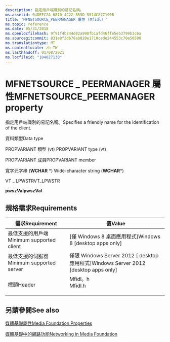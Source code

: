 ```yaml
---
description: 指定用戶端識別的易記名稱。
ms.assetid: 04DEFC2A-6870-4C22-B55D-5514C87C1908
title: 'MFNETSOURCE_PEERMANAGER 屬性 (Mfidl) '
ms.topic: reference
ms.date: 05/31/2018
ms.openlocfilehash: 9f91f4b244d82a990fb1afd46ffe5eb3799b3c6a
ms.sourcegitcommit: 831e8f3db78ab820e1710cede244553c70e50500
ms.translationtype: MT
ms.contentlocale: zh-TW
ms.lasthandoff: 01/08/2021
ms.locfileid: "104027130"
---
```

# <a name="mfnetsource_peermanager-property"></a><span data-ttu-id="9112e-103">MFNETSOURCE \_ PEERMANAGER 屬性</span><span class="sxs-lookup"><span data-stu-id="9112e-103">MFNETSOURCE\_PEERMANAGER property</span></span>

<span data-ttu-id="9112e-104">指定用戶端識別的易記名稱。</span><span class="sxs-lookup"><span data-stu-id="9112e-104">Specifies a friendly name for the identification of the client.</span></span>



<span data-ttu-id="9112e-105">資料類型</span><span class="sxs-lookup"><span data-stu-id="9112e-105">Data type</span></span>

<span data-ttu-id="9112e-106">PROPVARIANT 類型 (vt) </span><span class="sxs-lookup"><span data-stu-id="9112e-106">PROPVARIANT type (vt)</span></span>

<span data-ttu-id="9112e-107">PROPVARIANT 成員</span><span class="sxs-lookup"><span data-stu-id="9112e-107">PROPVARIANT member</span></span>

<span data-ttu-id="9112e-108">寬字元字串 (**WCHAR** \*) </span><span class="sxs-lookup"><span data-stu-id="9112e-108">Wide-character string (**WCHAR**\*)</span></span>

<span data-ttu-id="9112e-109">VT \_ LPWSTR</span><span class="sxs-lookup"><span data-stu-id="9112e-109">VT\_LPWSTR</span></span>

<span data-ttu-id="9112e-110">**pwszVal**</span><span class="sxs-lookup"><span data-stu-id="9112e-110">**pwszVal**</span></span>



## <a name="requirements"></a><span data-ttu-id="9112e-111">規格需求</span><span class="sxs-lookup"><span data-stu-id="9112e-111">Requirements</span></span>



| <span data-ttu-id="9112e-112">需求</span><span class="sxs-lookup"><span data-stu-id="9112e-112">Requirement</span></span> | <span data-ttu-id="9112e-113">值</span><span class="sxs-lookup"><span data-stu-id="9112e-113">Value</span></span> |
|-------------------------------------|------------------------------------------------------------------------------------|
| <span data-ttu-id="9112e-114">最低支援的用戶端</span><span class="sxs-lookup"><span data-stu-id="9112e-114">Minimum supported client</span></span><br/> | <span data-ttu-id="9112e-115">\[僅 Windows 8 桌面應用程式\]</span><span class="sxs-lookup"><span data-stu-id="9112e-115">Windows 8 \[desktop apps only\]</span></span><br/>                                         |
| <span data-ttu-id="9112e-116">最低支援的伺服器</span><span class="sxs-lookup"><span data-stu-id="9112e-116">Minimum supported server</span></span><br/> | <span data-ttu-id="9112e-117">僅限 Windows Server 2012 \[ desktop 應用程式\]</span><span class="sxs-lookup"><span data-stu-id="9112e-117">Windows Server 2012 \[desktop apps only\]</span></span><br/>                               |
| <span data-ttu-id="9112e-118">標頭</span><span class="sxs-lookup"><span data-stu-id="9112e-118">Header</span></span><br/>                   | <dl> <span data-ttu-id="9112e-119"><dt>Mfidl。h</dt></span><span class="sxs-lookup"><span data-stu-id="9112e-119"><dt>Mfidl.h</dt></span></span> </dl> |



## <a name="see-also"></a><span data-ttu-id="9112e-120">另請參閱</span><span class="sxs-lookup"><span data-stu-id="9112e-120">See also</span></span>

<dl> <dt>

[<span data-ttu-id="9112e-121">媒體基礎屬性</span><span class="sxs-lookup"><span data-stu-id="9112e-121">Media Foundation Properties</span></span>](media-foundation-properties.md)
</dt> <dt>

[<span data-ttu-id="9112e-122">媒體基礎中的網路功能</span><span class="sxs-lookup"><span data-stu-id="9112e-122">Networking in Media Foundation</span></span>](networking-in-media-foundation.md)
</dt> </dl>

 

 




